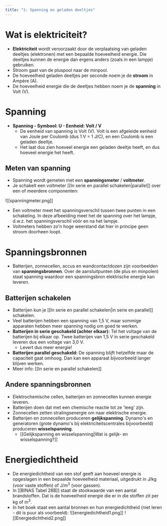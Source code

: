 ```yaml
---
title: "1: Spanning en geladen deeltjes"
---
```

# Wat is elektriciteit?
- **Elektriciteit** wordt veroorzaakt door de verplaatsing van geladen deeltjes (elektronen) met een bepaalde hoeveelheid energie. Die deeltjes kunnen de energie dan ergens anders (zoals in een lampje) gebruiken.
- Stroom gaat van de pluspool naar de minpool.
- De hoeveelheid geladen deeltjes per seconde noem je de **stroom** in Ampère (A).
- De hoeveelheid energie die de deeltjes hebben noem je de **spanning** in Volt (V).
# Spanning
- **Spanning - Symbool: U - Eenheid: Volt / V**
	- De eenheid van spanning is Volt (V). Volt is een afgeleide eenheid van Joule per Coulomb (dus 1 V = 1 J/C), en een Coulomb is een geladen deeltje.
	- Het laat dus zien hoeveel energie een geladen deeltje heeft, en dus hoeveel energie het heeft.
## Meten van spanning
- Spanning wordt gemeten met een **spanningsmeter** / **voltmeter**.
- Je schakelt een voltmeter [[In serie en parallel schakelen|parallel]] over een of meerdere componenten:

![[spanningmeter.png]]

- Een voltmeter meet het spanningsverschil tussen twee punten in een schakeling. In deze afbeelding meet het de spanning over het lampje, d.w.z. het spanningsverschil vóór en na het lampje.
- Voltmeters hebben zo'n hoge weerstand dat hier in principe geen stroom doorheen loopt.
# Spanningsbronnen
- Batterijen, zonnecellen, accus en wandcontactdozen zijn voorbeelden van **spanningsbronnen**. Over de aansluitpunten (de plus en minpolen) staat spanning waardoor een spanningsbron elektrische energie kan leveren.
## Batterijen schakelen
- Batterijen kun je [[In serie en parallel schakelen|in serie en parallel]] schakelen.
- Veel batterijen hebben een spanning van 1,5 V, maar sommige apparaten hebben meer spanning nodig om goed te werken.
- **Batterijen in serie geschakeld (achter elkaar):** Tel het voltage van de batterijen bij elkaar op. Twee batterijen van 1,5 V in serie geschakeld leveren dus een voltage van 3,0 V.
	- Levert dus meer energie!
- **Batterijen parallel geschakeld:** De spanning blijft hetzelfde maar de capaciteit gaat omhoog. Dan kan een apparaat bijvoorbeeld langer blijven werken.
- Meer info: [[In serie en parallel schakelen]]
## Andere spanningsbronnen
- Elektrochemische cellen, batterijen en zonnecellen kunnen energie leveren.
- Batterijen doen dat met een chemische reactie tot ze 'leeg' zijn.
- Zonnecellen zetten stralingsenergie om naar elektrische energie.
- Batterijen en zonnecellen produceren **gelijkspanning**. Dynamo's en generatoren (grote dynamo's bij elektriciteitscentrales bijvoorbeeld) produceren **wisselspanning**.
	- [[Gelijkspanning en wisselspanning|Wat is gelijk- en wisselspanning?]]
# Energiedichtheid
- De energiedichtheid van een stof geeft aan hoeveel energie is opgeslagen in een bepaalde  hoeveelheid materiaal, uitgedrukt in J/kg (voor vaste stoffen) of J/m<sup>3</sup> (voor gassen).
- In [[BINAS Tabel 28B]] staat de stookwaarde van een aantal brandstoffen. Dat is de hoeveelheid energie die er in die stoffen zit per kg of m<sup>3</sup>.
- In het boek staat een aantal bronnen en hun energiedichtheid (niet leren - dit is puur als voorbeeld):
![[energiedichtheid1.png]]
![[Energiedichtheid2.png]]